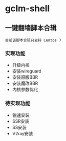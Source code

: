 # gclm-shell
## 一键翻墙脚本合辑
```
目前该脚本合辑只支持 Centos 7
```

### 实现功能
  - 升级内核 
  - 安装wireguard
  - 安装原版BBR
  - 安装魔改BBR
  - 内核参数优化

### 待实现功能
  - 锐速安装
  - SSR安装
  - SS安装
  - V2ray安装

